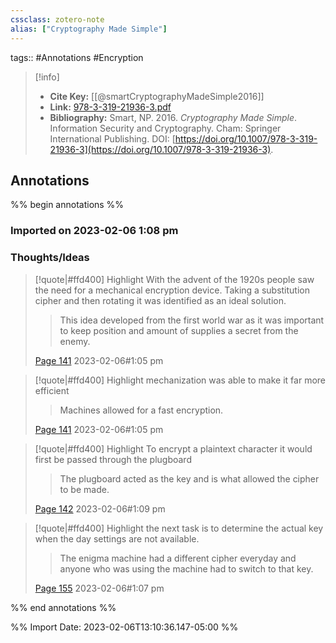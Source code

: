 ```yaml
---
cssclass: zotero-note
alias: ["Cryptography Made Simple"]
---
```

tags:: #Annotations #Encryption 
> [!info]
> - **Cite Key:** [[@smartCryptographyMadeSimple2016]]
> - **Link:** [978-3-319-21936-3.pdf](file://C:\Users\micha\Downloads\978-3-319-21936-3.pdf)
> - **Bibliography:** Smart, NP. 2016. _Cryptography Made Simple_. Information Security and Cryptography. Cham: Springer International Publishing. DOI: [https://doi.org/10.1007/978-3-319-21936-3](https://doi.org/10.1007/978-3-319-21936-3).

## Annotations
%% begin annotations %%
### Imported on 2023-02-06 1:08 pm

### Thoughts/Ideas

> [!quote|#ffd400] Highlight
> With the advent of the 1920s people saw the need for a mechanical encryption device. Taking a substitution cipher and then rotating it was identified as an ideal solution.
>
>> This idea developed from the first world war as it was important to keep position and amount of supplies a secret from the enemy.
>
> [Page 141](zotero://open-pdf/library/items/I4HL3F4L?page=141) 2023-02-06#1:05 pm

> [!quote|#ffd400] Highlight
> mechanization was able to make it far more efficient
>
>> Machines allowed for a fast encryption.
>
> [Page 141](zotero://open-pdf/library/items/I4HL3F4L?page=141) 2023-02-06#1:05 pm

> [!quote|#ffd400] Highlight
> To encrypt a plaintext character it would first be passed through the plugboard
>
>> The plugboard acted as the key and is what allowed the cipher to be made.
>
> [Page 142](zotero://open-pdf/library/items/I4HL3F4L?page=142) 2023-02-06#1:09 pm

> [!quote|#ffd400] Highlight
> the next task is to determine the actual key when the day settings are not available.
>
>> The enigma machine had a different cipher everyday and anyone who was using the machine had to switch to that key.
>
> [Page 155](zotero://open-pdf/library/items/I4HL3F4L?page=155) 2023-02-06#1:07 pm


%% end annotations %%

%% Import Date: 2023-02-06T13:10:36.147-05:00 %%
